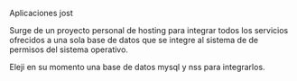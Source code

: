 Aplicaciones jost

Surge de un proyecto personal de hosting para integrar todos los servicios ofrecidos a una sola base de datos que se integre al sistema de de permisos del sistema operativo.

Eleji en su  momento una base de datos mysql y nss para integrarlos.  